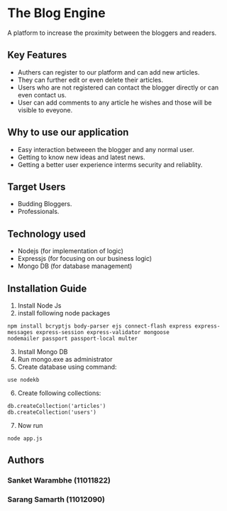 # The Blog Engine
A platform to increase the proximity between the bloggers and readers.

## Key Features
- Authers can register to our platform and can add new articles.
- They can further edit or even delete their articles.
- Users who are not registered can contact the blogger directly or can even contact us.
- User can add comments to any article he wishes and those will be visible to eveyone.

## Why to use our application
- Easy interaction betweeen the blogger and any normal user.
- Getting to know new ideas and latest news.
- Getting a better user experience interms security and reliablity.

## Target Users
- Budding Bloggers.
- Professionals.

## Technology used
- Nodejs (for implementation of logic)
- Expressjs (for focusing on our business logic)
- Mongo DB (for database management)

## Installation Guide
1. Install Node Js
2. install following node packages
```
npm install bcryptjs body-parser ejs connect-flash express express-messages express-session express-validator mongoose 
nodemailer passport passport-local multer
```
3. Install Mongo DB
4. Run mongo.exe as administrator
5. Create database using command:
```
use nodekb
```
6. Create following collections:
```
db.createCollection('articles')
db.createCollection('users')

```
7. Now run 
```
node app.js
```

## Authors
### Sanket Warambhe (11011822)

### Sarang Samarth (11012090)




